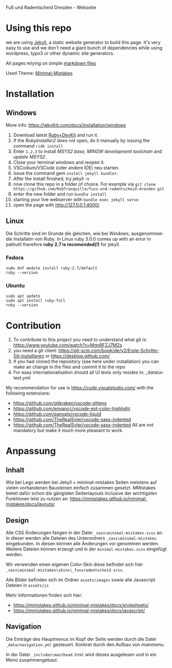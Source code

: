 Fuß und Radentscheid Dresden - Webseite


# Using this repo

we are using [Jekyll](https://jekyllrb.com), a static website generator to build this page.
It's very easy to use and we don't need a giant bunch of dependencies while using wordpress, typo3 or other dynamic site generators.

All pages relying on simple [markdown files](https://daringfireball.net/projects/markdown/basics)

Used Theme: [Minimal-Mistakes](https://mmistakes.github.io/minimal-mistakes/docs/quick-start-guide/)

# Installation

## Windows

More info:  https://jekyllrb.com/docs/installation/windows

1) Download latest [Ruby+DevKit](https://rubyinstaller.org/downloads) and run it.
1) If the *RubyInstaller2* does not open, do it manually by issuing the command `ridk install`
1) Enter `1,2,3` to install *MSYS2 base, MINGW development toolchain* and *update MSYS2*.
1) Close your terminal windows and reopen it.
1) VSCodium/VSCode (oder andere IDE) neu starten.
1) Issue the command gem `install jekyll bundler`.
1) After the install finished, try jekyll -v
1) now clone this repo in a folder of choice. For example via `git clone https://github.com/RobTranquillo/fuss-und-radentscheid-dresden.git`
1) enter the new folder and run `bundle install`
1) starting your live webserver with `bundle exec jekyll serve`
1) open the page with http://127.0.0.1:4000/

## Linux

Die Schritte sind im Grunde die gleichen, wie bei Windows, ausgenommen die Installatin von Ruby.
In Linux ruby 3.0.0 comes up with an error in pathutil therefore **ruby 2.7 is recomended(!)** for jekyll.

### Fedora
```
sudo dnf module install ruby:2.7/default
ruby --version
```

### Ubuntu
```
sudo apt update
sudo apt install ruby-full
ruby --version
```



# Contribution

1) To contribute to this project you need to understand what git is: https://www.youtube.com/watch?v=MgnRFZJ7M2s
1) you need a git client: https://git-scm.com/book/de/v2/Erste-Schritte-Git-installieren or https://desktop.github.com/
1) if you had cloned the repository (see here under installation) you can make an change in the files and commit it to the repo
1) For easy internationalisation should all UI texts only resides in: _data\ui-text.yml

My recommendation for use is https://code.visualstudio.com/ with the following extensions:
- https://github.com/gitkraken/vscode-gitlens
- https://github.com/enyancc/vscode-ext-color-highlight
- https://github.com/panoply/vscode-liquid
- https://github.com/TheRealSyler/vscode-sass-indented
- https://github.com/TheRealSyler/vscode-sass-indented
All are not mandatory but make it much more pleasant to work.

# Anpassung
## Inhalt

Wie bei Lego werden bei Jekyll + minimal-mistakes Seiten meistens auf vielen vorhandenen Bausteinen einfach zusammen gesetzt.
MMistakes bietet dafür schon die gängisten Seitenlayouts inclusive der wichtigsten Funktionen leist zu nutzen an:
https://mmistakes.github.io/minimal-mistakes/docs/layouts/

## Design

Alle CSS Änderungen fangen in der Datei `_sass\minimal-mistakes.scss` an. In dieser werden alle Dateien des Unterordners `_sass\minimal-mistakes` eingebunden. In diesen können alle Änderungen vor genommen werden. Weitere Dateien können erzeugt und in der `minimal-mistakes.scss` eingefügt werden.

Wir verwenden einen eigenen Color-Skin diese befindet sich hier `_sass\minimal-mistakes\skins\_fussradentscheid.scss`.

Alle Bilder befinden sich im Ordner `assets/images` sowie alle Javascript Dateien in `assets/js`

Mehr Informationen finden sich hier:
- https://mmistakes.github.io/minimal-mistakes/docs/stylesheets/
- https://mmistakes.github.io/minimal-mistakes/docs/javascript/

## Navigation

Die Einträge des Hauptmenus im Kopf der Seite werden durch die Datei `_data/navigation.yml` gesteuert.
Konkret durch den Aufbau von *mainmenu*.

In der Datei `_includes\masthead.html` wird dieses ausgelesen und in ein Menü zusammengebaut.
